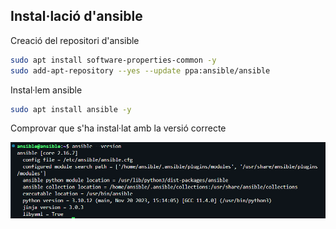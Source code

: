 ## Instal·lació d'ansible

Creació del repositori d'ansible

```bash
sudo apt install software-properties-common -y
sudo add-apt-repository --yes --update ppa:ansible/ansible
```
Instal·lem ansible

```bash
sudo apt install ansible -y
```

Comprovar que s'ha instal·lat amb la versió correcte

![Ansible version](../.Images/ansible/ansible--version.png)

